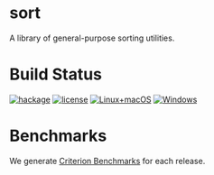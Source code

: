 # sort

A library of general-purpose sorting utilities.

# Build Status

[![hackage](https://img.shields.io/hackage/v/sort.svg)](https://hackage.haskell.org/package/sort) [![license](http://img.shields.io/badge/license-BSD3-brightgreen.svg)](https://tldrlegal.com/license/bsd-3-clause-license-%28revised%29) [![Linux+macOS](https://travis-ci.org/cdornan/sort.svg?branch=master)](https://travis-ci.org/cdornan/sort) [![Windows](https://ci.appveyor.com/api/projects/status/whik8b8w7ho29rn6/branch/master?svg=true)](https://ci.appveyor.com/project/cdornan/sort/branch/master)


# Benchmarks

We generate [Criterion Benchmarks](http://regex.uk/sort-benchmarks.html)
for each release.

